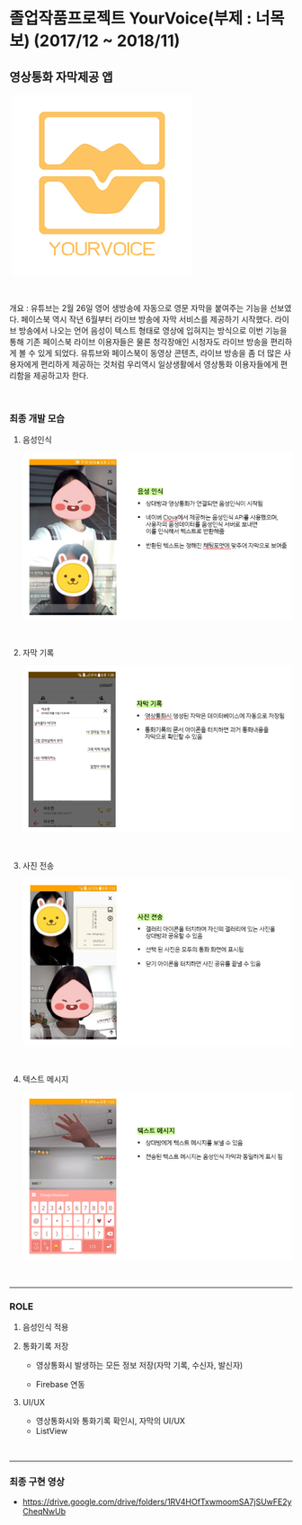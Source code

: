 # 졸업작품프로젝트 YourVoice(부제 : 너목보) (2017/12 ~ 2018/11)

## 영상통화 자막제공 앱

​														![어플로고](images/어플로고-1584285549105.png)

<br>

개요 : 유튜브는 2월 26일 영어 생방송에 자동으로 영문 자막을 붙여주는 기능을 선보였다. 페이스북 역시 작년 6월부터 라이브 방송에 자막 서비스를 제공하기 시작했다. 라이브 방송에서 나오는 언어 음성이 텍스트 형태로 영상에 입혀지는 방식으로 이번 기능을 통해 기존 페이스북 라이브 이용자들은 물론 청각장애인 시청자도 라이브 방송을 편리하게 볼 수 있게 되었다. 유튜브와 페이스북이 동영상 콘텐츠, 라이브 방송을 좀 더 많은 사용자에게 편리하게 제공하는 것처럼 우리역시 일상생활에서 영상통화 이용자들에게 편리함을 제공하고자 한다.

<br>

### 최종 개발 모습

1. 음성인식

   ![1584287012484](images/1584287012484.png)

<br>

2. 자막 기록

   ![1584287054065](images/1584287054065.png)

<br>

3. 사진 전송

   ![1584287087692](images/1584287087692.png)

<br>

4. 텍스트 메시지

   ![1584287119050](images/1584287119050.png)

<br>

-----------------------------------------------------------------------------------------------------------------------------------------------------------

### ROLE

1. 음성인식 적용

2. 통화기록 저장

   - 영상통화시 발생하는 모든 정보 저장(자막 기록, 수신자, 발신자)

   - Firebase 연동

3. UI/UX 

   - 영상통화시와 통화기록 확인시, 자막의 UI/UX
   - ListView 

<br>

---------------------------------------------------------------------------------------------------------------------------------------

### 최종 구현 영상

- <https://drive.google.com/drive/folders/1RV4HOfTxwmoomSA7jSUwFE2yCheqNwUb>